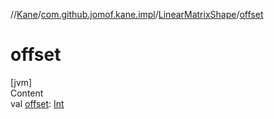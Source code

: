 //[Kane](../../index.md)/[com.github.jomof.kane.impl](../index.md)/[LinearMatrixShape](index.md)/[offset](offset.md)



# offset  
[jvm]  
Content  
val [offset](offset.md): [Int](https://kotlinlang.org/api/latest/jvm/stdlib/kotlin/-int/index.html)  



